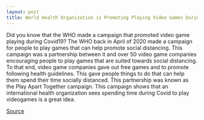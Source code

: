 ```yaml
---
layout: post
title: World Health Organization is Promoting Playing Video Games During Covid19
---
```


Did you know that the WHO made a campaign that promoted video game playing during Covid19? The WHO back in April of 2020 made a campaign for people to play games that can help promote social distancing. This campaign was a partnership between it and over 50 video game companies encouraging people to play games that are suited towards social distancing. To that end, video game companies gave out free games and to promote following health guidelines. This gave people things to do that can help them spend their time socially distanced. This partnership was known as the Play Apart Together campaign. This campaign shows that an international health organization sees spending time during Covid to play videogames is a great idea.

[Source](https://www.digitaltrends.com/gaming/play-apart-together-covid-19-gaming/)

